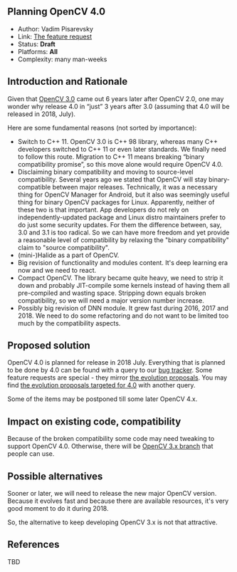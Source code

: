 ## Planning OpenCV 4.0

* Author: Vadim Pisarevsky
* Link: [The feature request](https://github.com/opencv/opencv/issues/11023)
* Status: **Draft**
* Platforms: **All**
* Complexity: many man-weeks

## Introduction and Rationale

Given that [OpenCV 3.0](https://github.com/opencv/opencv/wiki/OE-3.-OpenCV-3) came out 6 years later after OpenCV 2.0, one may wonder why release 4.0 in “just” 3 years after 3.0 (assuming that 4.0 will be released in 2018, July).

Here are some fundamental reasons (not sorted by importance):

* Switch to C++ 11. OpenCV 3.0 is C++ 98 library, whereas many C++ developers switched to C++ 11 or even later standards. We finally need to follow this route. Migration to C++ 11 means breaking “binary compatibility promise”, so this move alone would require OpenCV 4.0. 
* Disclaiming binary compatibility and moving to source-level compatibility. Several years ago we stated that OpenCV will stay binary-compatible between major releases. Technically, it was a necessary thing for OpenCV Manager for Android, but it also was seemingly useful thing for binary OpenCV packages for Linux. Apparently, neither of these two is that important. App developers do not rely on independently-updated package and Linux distro maintainers prefer to do just some security updates. For them the difference between, say, 3.0 and 3.1 is too radical. So we can have more freedom and yet provide a reasonable level of compatibility by relaxing the "binary compatibility" claim to "source compatibility".
* (mini-)Halide as a part of OpenCV.
* Big revision of functionality and modules content. It's deep learning era now and we need to react.
* Compact OpenCV. The library became quite heavy, we need to strip it down and probably JIT-compile some kernels instead of having them all pre-compiled and wasting space. Stripping down equals broken compatibility, so we will need a major version number increase.
* Possibly big revision of DNN module. It grew fast during 2016, 2017 and 2018. We need to do some refactoring and do not want to be limited too much by the compatibility aspects.

## Proposed solution

OpenCV 4.0 is planned for release in 2018 July. Everything that is planned to be done by 4.0 can be found with a query to our [bug tracker](https://github.com/opencv/opencv/issues?utf8=✓&q=is%3Aissue+is%3Aopen+milestone%3A4.0). Some feature requests are special - they mirror [the evolution proposals](https://github.com/opencv/opencv/wiki/Evolution-Proposals). You may find [the evolution proposals targeted for 4.0](https://github.com/opencv/opencv/issues?utf8=✓&q=is%3Aissue+is%3Aopen+milestone%3A4.0+label%3Aevolution) with another query.

Some of the items may be postponed till some later OpenCV 4.x.

## Impact on existing code, compatibility

Because of the broken compatibility some code may need tweaking to support OpenCV 4.0. Otherwise, there will be [OpenCV 3.x branch](https://github.com/opencv/opencv/wiki/OE-3.-OpenCV-3) that people can use.

## Possible alternatives

Sooner or later, we will need to release the new major OpenCV version. Because it evolves fast and because there are available resources, it's very good moment to do it during 2018.

So, the alternative to keep developing OpenCV 3.x is not that attractive.

## References

TBD